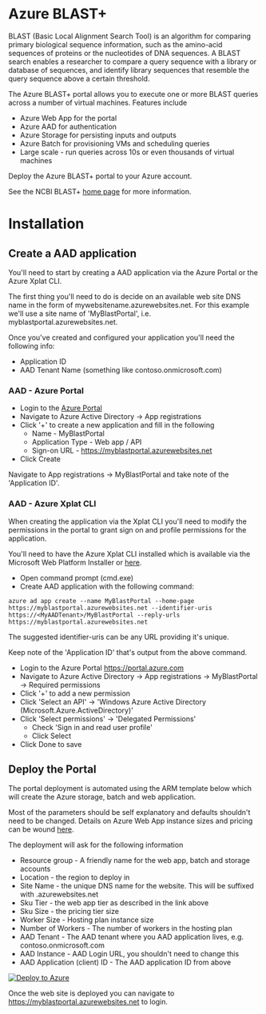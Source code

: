 # Azure BLAST+

BLAST (Basic Local Alignment Search Tool) is an algorithm for comparing primary biological sequence information, such as the amino-acid sequences of proteins or the nucleotides of DNA sequences. A BLAST search enables a researcher to compare a query sequence with a library or database of sequences, and identify library sequences that resemble the query sequence above a certain threshold.

The Azure BLAST+ portal allows you to execute one or more BLAST queries across a number of virtual machines.  Features include

* Azure Web App for the portal
* Azure AAD for authentication
* Azure Storage for persisting inputs and outputs
* Azure Batch for provisioning VMs and scheduling queries
* Large scale - run queries across 10s or even thousands of virtual machines

Deploy the Azure BLAST+ portal to your Azure account.

See the NCBI BLAST+ [home page](http://blast.ncbi.nlm.nih.gov/Blast.cgi) for more information.

# Installation

## Create a AAD application

You'll need to start by creating a AAD application via the Azure Portal or the Azure Xplat CLI.

The first thing you'll need to do is decide on an available web site DNS name in the form of mywebsitename.azurewebsites.net.  For this example we'll use a site name of 'MyBlastPortal', i.e. myblastportal.azurewebsites.net.

Once you've created and configured your application you'll need the following info:

* Application ID
* AAD Tenant Name (something like contoso.onmicrosoft.com)

### AAD - Azure Portal

* Login to the [Azure Portal](https://portal.azure.com)
* Navigate to Azure Active Directory -> App registrations
* Click '+' to create a new application and fill in the following
  * Name - MyBlastPortal
  * Application Type - Web app / API
  * Sign-on URL - https://myblastportal.azurewebsites.net
* Click Create

Navigate to App registrations -> MyBlastPortal and take note of the 'Application ID'.

### AAD - Azure Xplat CLI

When creating the application via the Xplat CLI you'll need to modify the permissions in the portal to grant sign on and profile permissions for the application.

You'll need to have the Azure Xplat CLI installed which is available via the Microsoft Web Platform Installer or [here](http://aka.ms/webpi-azure-cli).

* Open command prompt (cmd.exe)
* Create AAD application with the following command:

`azure ad app create --name MyBlastPortal --home-page https://myblastportal.azurewebsites.net --identifier-uris https://<MyAADTenant>/MyBlastPortal --reply-urls https://myblastportal.azurewebsites.net`

The suggested identifier-uris can be any URL providing it's unique.

Keep note of the 'Application ID' that's output from the above command.

* Login to the Azure Portal https://portal.azure.com
* Navigate to Azure Active Directory -> App registrations -> MyBlastPortal -> Required permissions
* Click '+' to add a new permission
* Click 'Select an API' -> 'Windows Azure Active Directory (Microsoft.Azure.ActiveDirectory)'
* Click 'Select permissions' -> 'Delegated Permissions'
  * Check 'Sign in and read user profile'
  * Click Select
* Click Done to save

## Deploy the Portal

The portal deployment is automated using the ARM template below which will create the Azure storage, batch and web application.

Most of the parameters should be self explanatory and defaults shouldn't need to be changed.  Details on Azure Web App instance sizes and pricing can be wound [here](https://azure.microsoft.com/en-au/pricing/details/app-service/).

The deployment will ask for the following information

* Resource group - A friendly name for the web app, batch and storage accounts
* Location - the region to deploy in
* Site Name - the unique DNS name for the website.  This will be suffixed with .azurewebsites.net
* Sku Tier - the web app tier as described in the link above
* Sku Size - the pricing tier size
* Worker Size - Hosting plan instance size
* Number of Workers - The number of workers in the hosting plan
* AAD Tenant - The AAD tenant where you AAD application lives, e.g. contoso.onmicrosoft.com
* AAD Instance - AAD Login URL, you shouldn't need to change this
* AAD Application (client) ID - The AAD application ID from above

<a href="https://portal.azure.com/#create/Microsoft.Template/uri/https%3A%2F%2Fraw.githubusercontent.com%2FAzure%2Fazure-hpc%2Fmaster%2FLifeSciences%2FAzureBlast%2FTemplates%2Fazuredeploy.json" target="_blank"><img alt="Deploy to Azure" src="http://azuredeploy.net/deploybutton.png"/></a>

Once the web site is deployed you can navigate to https://myblastportal.azurewebsites.net to login.
